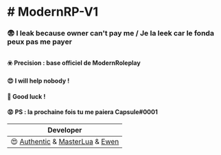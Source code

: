 # # ModernRP-V1

### 😨 I leak because owner can't pay me / Je la leek car le fonda peux pas me payer
## 
#### ☣️ Precision : base officiel de ModernRoleplay
#### 😍 I will help nobody !
#### 🙋 Good luck !
#### 😡  PS : la prochaine fois tu me paiera **Capsule#0001**

| Developer |
| ------- |
| 😍 [Authentic](https://github.com/AuhenticLua) & [MasterLua](https://github.com/MasterLua) & [Ewen](https://discord.com/users/858388789091893248) |
